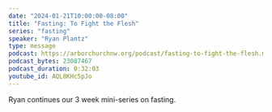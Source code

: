 ```yaml
---
date: "2024-01-21T10:00:00-08:00"
title: "Fasting: To Fight the Flesh"
series: "fasting"
speaker: "Ryan Plantz"
type: message
podcast: https://arborchurchnw.org/podcast/fasting-to-fight-the-flesh.mp3
podcast_bytes: 23087467
podcast_duration: 0:32:03
youtube_id: AQL8KHc5pJo
---
```


Ryan continues our 3 week mini-series on fasting.

